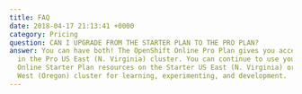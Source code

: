 ```yaml
---
title: FAQ
date: 2018-04-17 21:13:41 +0000
category: Pricing
question: CAN I UPGRADE FROM THE STARTER PLAN TO THE PRO PLAN?
answer: You can have both! The OpenShift Online Pro Plan gives you access to resources
  in the Pro US East (N. Virginia) cluster. You can continue to use your OpenShift
  Online Starter Plan resources on the Starter US East (N. Virginia) or Starter US
  West (Oregon) cluster for learning, experimenting, and development.
---
```

